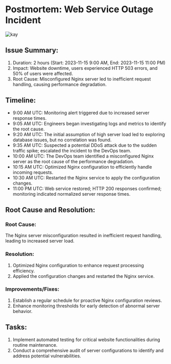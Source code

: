 # Postmortem: Web Service Outage Incident
![kay](image.png)

## Issue Summary:
1. Duration: 2 hours (Start: 2023-11-15 9:00 AM, End: 2023-11-15 11:00 PM)
2. Impact: Website downtime, users experienced HTTP 503 errors, and 50% of users were affected.
3. Root Cause: Misconfigured Nginx server led to inefficient request handling, causing performance degradation.
## Timeline:

- 9:00 AM UTC: Monitoring alert triggered due to increased server response times.
- 9:05 AM UTC: Engineers began investigating logs and metrics to identify the root cause.
- 9:20 AM UTC: The initial assumption of high server load led to exploring database issues, but no correlation was found.
- 9:35 AM UTC: Suspected a potential DDoS attack due to the sudden traffic spike; escalated the incident to the DevOps team.
- 10:00 AM UTC: The DevOps team identified a misconfigured Nginx server as the root cause of the performance degradation.
- 10:15 AM UTC: Optimized Nginx configuration to efficiently handle incoming requests.
- 10:30 AM UTC: Restarted the Nginx service to apply the configuration changes.
- 11:00 PM UTC: Web service restored; HTTP 200 responses confirmed; monitoring indicated normalized server response times.
## Root Cause and Resolution:

### Root Cause:
The Nginx server misconfiguration resulted in inefficient request handling, leading to increased server load.
### Resolution:
1. Optimized Nginx configuration to enhance request processing efficiency.
2. Applied the configuration changes and restarted the Nginx service.

### Improvements/Fixes:
1. Establish a regular schedule for proactive Nginx configuration reviews.
2. Enhance monitoring thresholds for early detection of abnormal server behavior.
## Tasks:
1. Implement automated testing for critical website functionalities during routine maintenance.
2. Conduct a comprehensive audit of server configurations to identify and address potential vulnerabilities.
